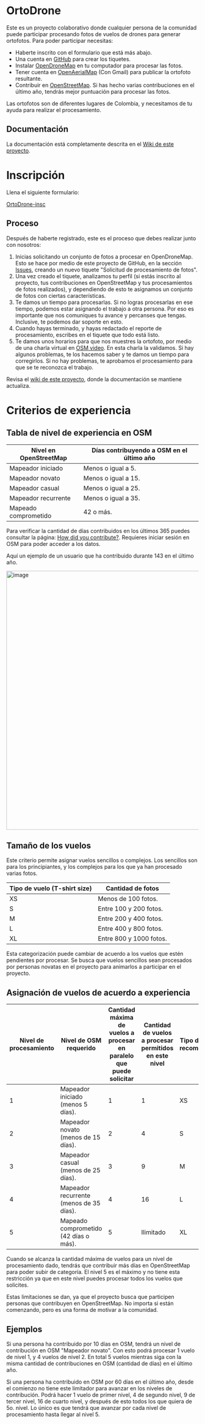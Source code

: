 # OrtoDrone

Este es un proyecto colaborativo donde cualquier persona de la comunidad puede participar procesando fotos de vuelos de drones para generar ortofotos.
Para poder participar necesitas:

* Haberte inscrito con el formulario que está más abajo.
* Una cuenta en [GitHub](https://github.com) para crear los tiquetes.
* Instalar [OpenDroneMap](https://github.com/OpenDroneMap/WebODM/) en tu computador para procesar las fotos.
* Tener cuenta en [OpenAerialMap](https://openaerialmap.org/) (Con Gmail) para publicar la ortofoto resultante.
* Contribuir en [OpenStreetMap](https://osm.org/). Si has hecho varias contribuciones en el último año, tendrás mejor puntuación para procesar las fotos.

Las ortofotos son de diferentes lugares de Colombia, y necesitamos de tu ayuda para realizar el procesamiento.


## Documentación

La documentación está completamente descrita en el [Wiki de este proyecto](https://github.com/OSM-Colombia/OrtoDrone/wiki).


# Inscripción

Llena el siguiente formulario:

[OrtoDrone-insc](https://d.osm.lat/OrtoDrone-insc)


## Proceso

Después de haberte registrado, este es el proceso que debes realizar junto con nosotros:

1. Inicias solicitando un conjunto de fotos a procesar en OpenDroneMap. Esto se hace por medio de este proyecto de GitHub, en la sección [Issues](https://github.com/OSM-Colombia/OrtoDrone/issues/new/choose), creando un nuevo tiquete "Solicitud de procesamiento de fotos".
2. Una vez creado el tiquete, analizamos tu perfil (si estás inscrito al proyecto, tus contribuciones en OpenStreetMap y tus procesamientos de fotos realizados), y dependiendo de esto te asignamos un conjunto de fotos con ciertas características.
3. Te damos un tiempo para procesarlas. Si no logras procesarlas en ese tiempo, podemos estar asignando el trabajo a otra persona. Por eso es importante que nos comuniques tu avance y percanses que tengas. Inclusive, te podemos dar soporte en esto.
4. Cuando hayas terminado, y hayas redactado el reporte de procesamiento, escribes en el tiquete que todo está listo.
5. Te damos unos horarios para que nos muestres la ortofoto, por medio de una charla virtual en [OSM video](https://osmvideo.cloud68.co/). En esta charla la validamos. Si hay algunos problemas, te los hacemos saber y te damos un tiempo para corregirlos. Si no hay problemas, te aprobamos el procesamiento para que se te reconozca el trabajo.

Revisa el [wiki de este proyecto](https://github.com/OSM-Colombia/OrtoDrone/wiki), donde la documentación se mantiene actualiza.


# Criterios de experiencia

## Tabla de nivel de experiencia en OSM

| Nivel en OpenStreetMap | Días contribuyendo a OSM en el último año | 
| ---------------------- | ---------------------- |
| Mapeador iniciado      | Menos o igual a 5.     |
| Mapeador novato        | Menos o igual a 15.    |
| Mapeador casual        | Menos o igual a 25.    |
| Mapeador recurrente    | Menos o igual a 35.    |
| Mapeado comprometido   | 42 o más.              |

Para verificar la cantidad de días contribuidos en los últimos 365 puedes consultar la página: [How did you contribute?](https://hdyc.neis-one.org/?). Requieres iniciar sesión en OSM para poder acceder a los datos.

Aquí un ejemplo de un usuario que ha contribuido durante 143 en el último año.

<img width="676" alt="image" src="https://github.com/user-attachments/assets/0ab4e7db-b8b3-43a6-9c27-fbc008cf37e0">

## Tamaño de los vuelos

Este criterio permite asignar vuelos sencillos o complejos. Los sencillos son para los principiantes, y los complejos para los que ya han procesado varias fotos.

| Tipo de vuelo (T-shirt size) | Cantidad de fotos |
| ---------------------------- | ----------------- |
| XS | Menos de 100 fotos.     |
| S  | Entre 100 y 200 fotos.  |
| M  | Entre 200 y 400 fotos.  |
| L  | Entre 400 y 800 fotos.  |
| XL | Entre 800 y 1000 fotos. |

Esta categorización puede cambiar de acuerdo a los vuelos que estén pendientes por procesar. Se busca que vuelos sencillos sean procesados por personas novatas en el proyecto para animarlos a participar en el proyecto.

## Asignación de vuelos de acuerdo a experiencia

| Nivel de procesamiento | Nivel de OSM requerido | Cantidad máxima de vuelos a procesar en paralelo que puede solicitar | Cantidad de vuelos a procesar permitidos en este nivel | Tipo de vuelo recomendado | Pago por vuelo |
| - | --------------------------------------- | - | -- | --------------- | ------ |
| 1	| Mapeador iniciado (menos 5 días).       | 1 | 1  | XS | 5 USD  |  5
| 2	| Mapeador novato (menos de 15 días).	    | 2 | 4  | S  | 10 USD | 10
| 3	| Mapeador casual (menos de 25 días).	    | 3 | 9  | M  | 15 USD | 15
| 4	| Mapeador recurrente (menos de 35 días). | 4 | 16 | L  | 20 USD | 18
| 5	| Mapeado comprometido (42 días o más).   | 5 | Ilimitado | XL | 25 USD | 20

Cuando se alcanza la cantidad máxima de vuelos para un nivel de procesamiento dado, tendrás que contribuir más días en OpenStreetMap para poder subir de categoría. El nivel 5 es el máximo y no tiene esta restricción ya que en este nivel puedes procesar todos los vuelos que solicites.

Estas limitaciones se dan, ya que el proyecto busca que participen personas que contribuyen en OpenStreetMap. No importa si están comenzando, pero es una forma de motivar a la comunidad.

## Ejemplos

Si una persona ha contribuido por 10 días en OSM, tendrá un nivel de contribución en OSM "Mapeador novato". Con esto podrá procesar 1 vuelo de nivel 1, y 4 vuelos de nivel 2. En total 5 vuelos mientras siga con la misma cantidad de contribuciones en OSM (cantidad de días) en el último año.

Si una persona ha contribuido en OSM por 60 días en el último año, desde el comienzo no tiene este limitador para avanzar en los niveles de contribución. Podrá hacer 1 vuelo de primer nivel, 4 de segundo nivel, 9 de tercer nivel, 16 de cuarto nivel, y después de esto todos los que quiera de 5o. nivel. Lo único es que tendrá que avanzar por cada nivel de procesamiento hasta llegar al nivel 5.

